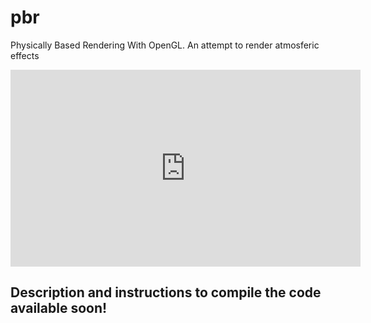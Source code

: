 # pbr
Physically Based Rendering With OpenGL. An attempt to render atmosferic effects

<iframe width="560" height="315" src="https://www.youtube.com/embed/eDFXFgd_flA" frameborder="0" allowfullscreen></iframe>

## Description and instructions to compile the code available soon!

